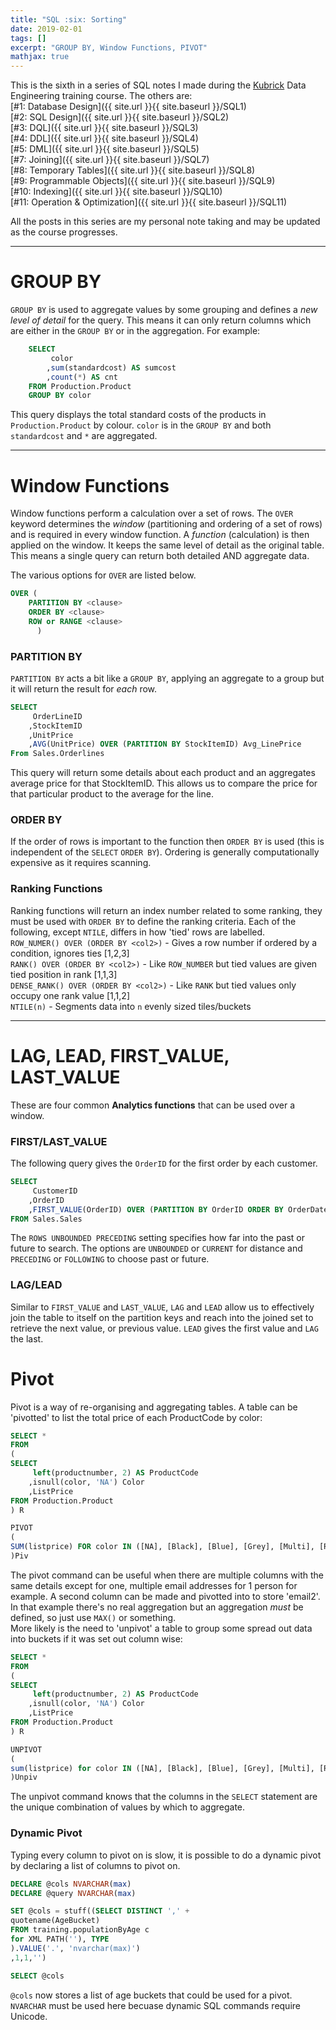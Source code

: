 ```yaml
---
title: "SQL :six: Sorting"
date: 2019-02-01
tags: []
excerpt: "GROUP BY, Window Functions, PIVOT"
mathjax: true
---
```


This is the sixth in a series of SQL notes I made during the [Kubrick](https://kubrickgroup.com/) Data Engineering training course. The others are:  
[#1: Database Design]({{ site.url }}{{ site.baseurl }}/SQL1)  
[#2: SQL Design]({{ site.url }}{{ site.baseurl }}/SQL2)  
[#3: DQL]({{ site.url }}{{ site.baseurl }}/SQL3)  
[#4: DDL]({{ site.url }}{{ site.baseurl }}/SQL4)  
[#5: DML]({{ site.url }}{{ site.baseurl }}/SQL5)  
[#7: Joining]({{ site.url }}{{ site.baseurl }}/SQL7)  
[#8: Temporary Tables]({{ site.url }}{{ site.baseurl }}/SQL8)  
[#9: Programmable Objects]({{ site.url }}{{ site.baseurl }}/SQL9)  
[#10: Indexing]({{ site.url }}{{ site.baseurl }}/SQL10)  
[#11: Operation & Optimization]({{ site.url }}{{ site.baseurl }}/SQL11)  

All the posts in this series are my personal note taking and may be updated as the course progresses.  

---
# GROUP BY
`GROUP BY` is used to aggregate values by some grouping and defines a *new level of detail* for the query. This means it can only return columns which are either in the `GROUP BY` or in the aggregation. For example:

```sql
    SELECT 
         color
        ,sum(standardcost) AS sumcost
        ,count(*) AS cnt
    FROM Production.Product
    GROUP BY color
```
This query displays the total standard costs of the products in `Production.Product` by colour. `color` is in the `GROUP BY` and both `standardcost` and `*` are aggregated.  

---
# Window Functions
Window functions perform a calculation over a set of rows. The `OVER` keyword determines the *window* (partitioning and ordering of a set of rows) and is required in every window function. A *function* (calculation) is then applied on the window. It keeps the same level of detail as the original table. This means a single query can return both detailed AND aggregate data.  

The various options for `OVER` are listed below. 
```sql
OVER (    
    PARTITION BY <clause> 
    ORDER BY <clause>   
    ROW or RANGE <clause>   
      )
```  

### PARTITION BY
`PARTITION BY` acts a bit like a `GROUP BY`, applying an aggregate to a group but it will return the result for *each* row.  

```sql
SELECT
     OrderLineID
    ,StockItemID
    ,UnitPrice
    ,AVG(UnitPrice) OVER (PARTITION BY StockItemID) Avg_LinePrice
From Sales.Orderlines
```  
This query will return some details about each product and an aggregates average price for that StockItemID. This allows us to compare the price for that particular product to the average for the line.  

### ORDER BY
If the order of rows is important to the function then `ORDER BY` is used (this is independent of the `SELECT` `ORDER BY`). Ordering is generally computationally expensive as it requires scanning.  


### Ranking Functions
Ranking functions will return an index number related to some ranking, they must be used with `ORDER BY` to define the ranking criteria. Each of the following, except `NTILE`, differs in how 'tied' rows are labelled.  
`ROW_NUMER() OVER (ORDER BY <col2>)` - Gives a row number if ordered by a condition, ignores ties [1,2,3]  
`RANK() OVER (ORDER BY <col2>)` - Like `ROW_NUMBER` but tied values are given tied position in rank [1,1,3]  
`DENSE_RANK() OVER (ORDER BY <col2>)` - Like `RANK` but tied values only occupy one rank value [1,1,2]  
`NTILE(n)` - Segments data into `n` evenly sized tiles/buckets   

---
# LAG, LEAD, FIRST_VALUE, LAST_VALUE
These are four common **Analytics functions** that can be used over a window. 

### FIRST/LAST_VALUE
The following query gives the `OrderID` for the first order by each customer.  

```sql
SELECT
     CustomerID
    ,OrderID
    ,FIRST_VALUE(OrderID) OVER (PARTITION BY OrderID ORDER BY OrderDate, CustomerID ROWS UNBOUNDED PRECEDING)
FROM Sales.Sales
```
The `ROWS UNBOUNDED PRECEDING` setting specifies how far into the past or future to search. The options are `UNBOUNDED` or `CURRENT` for distance and `PRECEDING` or `FOLLOWING` to choose past or future.
 
### LAG/LEAD
Similar to `FIRST_VALUE` and `LAST_VALUE`, `LAG` and `LEAD` allow us to effectively join the table to itself on the partition keys and reach into the joined set to retrieve the next value, or previous value. `LEAD` gives the first value and `LAG` the last.  



# Pivot  
Pivot is a way of re-organising and aggregating tables. A table can be 'pivotted' to list the total price of each ProductCode by color:  

```SQL
SELECT *
FROM
(
SELECT 
	 left(productnumber, 2) AS ProductCode
	,isnull(color, 'NA') Color
	,ListPrice
FROM Production.Product
) R

PIVOT
(
SUM(listprice) FOR color IN ([NA], [Black], [Blue], [Grey], [Multi], [Red], [Silver] ,[Silver/Black] ,[White] ,[Yellow])
)Piv
```  

The pivot command can be useful when there are multiple columns with the same details except for one, multiple email addresses for 1 person for example. A second column can be made and pivotted into to store 'email2'. In that example there's no real aggregation but an aggregation *must* be defined, so just use `MAX()` or something.  
More likely is the need to 'unpivot' a table to group some spread out data into buckets if it was set out column wise:  

```sql
SELECT *
FROM
(
SELECT 
	 left(productnumber, 2) AS ProductCode
	,isnull(color, 'NA') Color
	,ListPrice
FROM Production.Product
) R

UNPIVOT
(
sum(listprice) for color IN ([NA], [Black], [Blue], [Grey], [Multi], [Red], [Silver] ,[Silver/Black] ,[White] ,[Yellow])
)Unpiv
```

The unpivot command knows that the columns in the `SELECT` statement are the unique combination of values by which to aggregate. 

### Dynamic Pivot
Typing every column to pivot on is slow, it is possible to do a dynamic pivot by declaring a list of columns to pivot on.  

```sql
DECLARE @cols NVARCHAR(max)
DECLARE @query NVARCHAR(max)

SET @cols = stuff((SELECT DISTINCT ',' +
quotename(AgeBucket)
FROM training.populationByAge c
for XML PATH(''), TYPE
).VALUE('.', 'nvarchar(max)')
,1,1,'')

SELECT @cols
```  

`@cols` now stores a list of age buckets that could be used for a pivot. `NVARCHAR` must be used here becuase dynamic SQL commands require Unicode.
